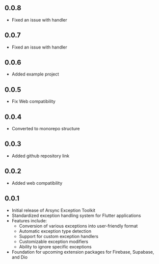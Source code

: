 ## 0.0.8

* Fixed an issue with handler 

## 0.0.7

* Fixed an issue with handler 

## 0.0.6

* Added example project

## 0.0.5

* Fix Web compatibility

## 0.0.4

* Converted to monorepo structure

## 0.0.3

* Added github repository link

## 0.0.2

* Added web compatibility

## 0.0.1

* Initial release of Arsync Exception Toolkit
* Standardized exception handling system for Flutter applications
* Features include:
  * Conversion of various exceptions into user-friendly format
  * Automatic exception type detection
  * Support for custom exception handlers
  * Customizable exception modifiers
  * Ability to ignore specific exceptions
* Foundation for upcoming extension packages for Firebase, Supabase, and Dio
